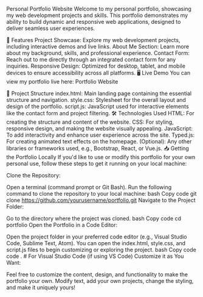 Personal Portfolio Website
Welcome to my personal portfolio, showcasing my web development projects and skills. This portfolio demonstrates my ability to build dynamic and responsive web applications, designed to deliver seamless user experiences.

🌟 Features
Project Showcase: Explore my web development projects, including interactive demos and live links.
About Me Section: Learn more about my background, skills, and professional experience.
Contact Form: Reach out to me directly through an integrated contact form for any inquiries.
Responsive Design: Optimized for desktop, tablet, and mobile devices to ensure accessibility across all platforms.
🖥️ Live Demo
You can view my portfolio live here:
Portfolio Website

📂 Project Structure
index.html: Main landing page containing the essential structure and navigation.
style.css: Stylesheet for the overall layout and design of the portfolio.
script.js: JavaScript used for interactive elements like the contact form and project filtering.
🛠️ Technologies Used
HTML: For creating the structure and content of the website.
CSS: For styling, responsive design, and making the website visually appealing.
JavaScript: To add interactivity and enhance user experience across the site.
Typed.js: For creating animated text effects on the homepage.
(Optional): Any other libraries or frameworks used, e.g., Bootstrap, React, or Vue.js.
📥 Getting the Portfolio Locally
If you'd like to use or modify this portfolio for your own personal use, follow these steps to get it running on your local machine:

Clone the Repository:

Open a terminal (command prompt or Git Bash).
Run the following command to clone the repository to your local machine:
bash
Copy code
git clone https://github.com/yourusername/portfolio.git
Navigate to the Project Folder:

Go to the directory where the project was cloned.
bash
Copy code
cd portfolio
Open the Portfolio in a Code Editor:

Open the project folder in your preferred code editor (e.g., Visual Studio Code, Sublime Text, Atom).
You can open the index.html, style.css, and script.js files to begin customizing or exploring the project.
bash
Copy code
code .  # For Visual Studio Code (if using VS Code)
Customize it as You Want:

Feel free to customize the content, design, and functionality to make the portfolio your own. Modify text, add your own projects, change the styling, and make it uniquely yours!